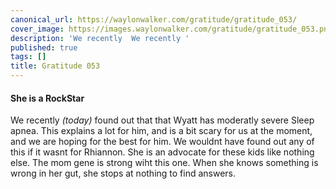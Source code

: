 ```yaml
---
canonical_url: https://waylonwalker.com/gratitude/gratitude_053/
cover_image: https://images.waylonwalker.com/gratitude/gratitude_053.png
description: 'We recently  We recently '
published: true
tags: []
title: Gratitude 053
---
```


#### She is a RockStar

We recently _(today)_ found out that that Wyatt has moderatly severe Sleep apnea.  This explains a  lot for him, and is a bit scary for us at the moment, and we are hoping for the best for him.  We wouldnt have found out any of this if it wasnt for Rhiannon.  She is an advocate for these kids like nothing else.  The mom gene is strong wiht this one.  When she knows something is wrong in her gut, she stops at nothing to find answers.